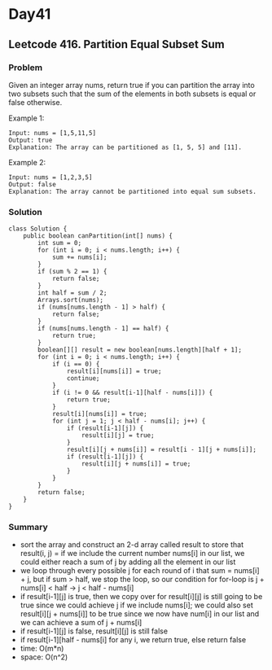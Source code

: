 # Day41
## Leetcode 416. Partition Equal Subset Sum
### Problem
Given an integer array nums, return true if you can partition the array into two subsets such that the sum of the elements in both subsets is equal or false otherwise.

 

Example 1:
```
Input: nums = [1,5,11,5]
Output: true
Explanation: The array can be partitioned as [1, 5, 5] and [11].
```
Example 2:
```
Input: nums = [1,2,3,5]
Output: false
Explanation: The array cannot be partitioned into equal sum subsets.
```

### Solution
```
class Solution {
    public boolean canPartition(int[] nums) {
        int sum = 0;
        for (int i = 0; i < nums.length; i++) {
            sum += nums[i];
        }
        if (sum % 2 == 1) {
            return false;
        }
        int half = sum / 2;
        Arrays.sort(nums);
        if (nums[nums.length - 1] > half) {
            return false;
        }
        if (nums[nums.length - 1] == half) {
            return true;
        }
        boolean[][] result = new boolean[nums.length][half + 1];
        for (int i = 0; i < nums.length; i++) {
            if (i == 0) {
                result[i][nums[i]] = true;
                continue;
            }
            if (i != 0 && result[i-1][half - nums[i]]) {
                return true;
            }
            result[i][nums[i]] = true;
            for (int j = 1; j < half - nums[i]; j++) {
                if (result[i-1][j]) {
                    result[i][j] = true;
                }
                result[i][j + nums[i]] = result[i - 1][j + nums[i]];
                if (result[i-1][j]) {
                    result[i][j + nums[i]] = true;
                } 
            }
        }
        return false;
    }
}
```

### Summary
- sort the array and construct an 2-d array called result to store that result(i, j) = if we include the current number nums[i] in our list, we could either reach a sum of j by adding all the element in our list
- we loop through every possible j for each round of i that sum = nums[i] + j, but if sum > half, we stop the loop, so our condition for for-loop is j + nums[i] < half -> j < half - nums[i]
- if result[i-1][j] is true, then we copy over for result[i][j] is still going to be true since we could achieve j if we include nums[i]; we could also set result[i][j + nums[i]] to be true since we now have num[i] in our list and we can achieve a sum of j + nums[i]
- if result[i-1][j] is false, result[i][j] is still false
- if result[i-1][half - nums[i] for any i, we return true, else return false
- time: O(m*n)
- space: O(n^2)
